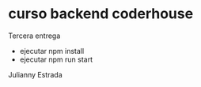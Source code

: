 # curso backend coderhouse

Tercera entrega

- ejecutar npm install
- ejecutar npm run start

Julianny Estrada